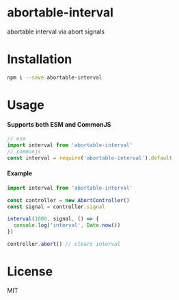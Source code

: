 # abortable-interval

abortable interval via abort signals

# Installation

```sh
npm i --save abortable-interval
```

# Usage

#### Supports both ESM and CommonJS

```js
// esm
import interval from 'abortable-interval'
// commonjs
const interval = require('abortable-interval').default
```

#### Example

```js
import interval from 'abortable-interval'

const controller = new AbortController()
const signal = controller.signal

interval(1000, signal, () => {
  console.log('interval', Date.now())
})

controller.abort() // clears interval
```

# License

MIT
